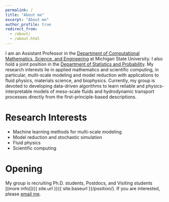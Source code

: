 ```yaml
---
permalink: /
title: "About me"
excerpt: "About me"
author_profile: true
redirect_from: 
  - /about/
  - /about.html
---
```


I am an Assistant Professor in the [Department of Computational Mathematics, Science, and Engineering](https://cmse.msu.edu/) at Michigan State University. 
I also hold a joint position in the [Department of Statistics and Probability](https://stt.natsci.msu.edu/).  My research interests lie in applied mathematics and 
scientific computing, in particular, multi-scale modeling and model reduction with applications to fluid physics, materials science, and 
biophysics. Currently, my group is devoted to developing data-driven algorithms to learn reliable and physics-interpretable models of 
meso-scale fluids and hydrodynamic transport processes directly from the first-principle-based descriptions.  


<!--Associate Professor\
[School of Data Science](https://sds.cuhk.edu.cn)\
[The Chinese University of Hong Kong, Shenzhen](https://www.cuhk.edu.cn/en)\
Daoyuan Building 321A\
2001 Longxiang Boulevard, Longgang District, Shenzhen, 518172-->


<!--Associate Professor (on leave from August 2022)\
[Department of Computational Mathematics, Science and Engineering (CMSE)](https://cmse.msu.edu/)\
[Department of Mathematics](https://math.msu.edu/)\
[Michigan State University](https://msu.edu/)-->


<!--
<h2 style="color:red;">Opening</h2> -->


Research Interests
===
+ Machine learning methods for multi-scale modeling 
+ Model reduction and stochastic simulation
+ Fluid physics
+ Scientific computing


Opening
===
My group is recruiting Ph.D. students, Postdocs, and Visiting students [(more info)]({{ site.url }}{{ site.baseurl }}/position/). If you are interested, please [email me](leihuan@msu.edu). 

<!--
We are grateful for grant support 
from [NSF](https://www.nsf.gov/), [DOE](https://www.energy.gov/), [Ford](https://www.ford.com/), and [MSU Foundation](https://www.msufoundation.org/). 

<a href="http://www.nsf.gov"><img src="../images/NSF.png" width="120px" alt=""  style="margin-left: 60px"></a><img src="../images/DOE.png" width="100px" alt="" style="horizontal-align:middle;margin:20px 30px">
<img src="../images/FORD.png" width="125px" alt="" style="horizontal-align:middle;margin:0px 20px"><img src="../images/MSU_Foundation.jpeg" width="100px" alt="" style="horizontal-align:middle;margin:20px 30px">
-->



